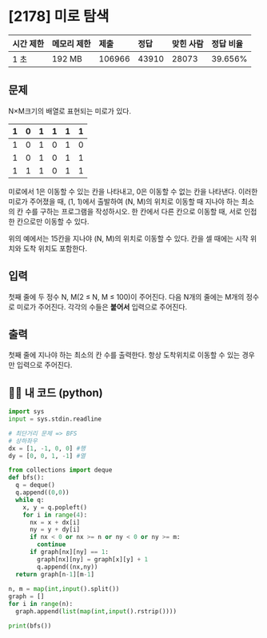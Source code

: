 # [2178] 미로 탐색

| 시간 제한 | 메모리 제한 | 제출   | 정답  | 맞힌 사람 | 정답 비율 |
| :-------- | :---------- | :----- | :---- | :-------- | :-------- |
| 1 초      | 192 MB      | 106966 | 43910 | 28073     | 39.656%   |

## 문제

N×M크기의 배열로 표현되는 미로가 있다.

| 1    | 0    | 1    | 1    | 1    | 1    |
| ---- | ---- | ---- | ---- | ---- | ---- |
| 1    | 0    | 1    | 0    | 1    | 0    |
| 1    | 0    | 1    | 0    | 1    | 1    |
| 1    | 1    | 1    | 0    | 1    | 1    |

미로에서 1은 이동할 수 있는 칸을 나타내고, 0은 이동할 수 없는 칸을 나타낸다. 이러한 미로가 주어졌을 때, (1, 1)에서 출발하여 (N, M)의 위치로 이동할 때 지나야 하는 최소의 칸 수를 구하는 프로그램을 작성하시오. 한 칸에서 다른 칸으로 이동할 때, 서로 인접한 칸으로만 이동할 수 있다.

위의 예에서는 15칸을 지나야 (N, M)의 위치로 이동할 수 있다. 칸을 셀 때에는 시작 위치와 도착 위치도 포함한다.

## 입력

첫째 줄에 두 정수 N, M(2 ≤ N, M ≤ 100)이 주어진다. 다음 N개의 줄에는 M개의 정수로 미로가 주어진다. 각각의 수들은 **붙어서** 입력으로 주어진다.

## 출력

첫째 줄에 지나야 하는 최소의 칸 수를 출력한다. 항상 도착위치로 이동할 수 있는 경우만 입력으로 주어진다.



## 🙆‍♀️ 내 코드 (python)

```python
import sys
input = sys.stdin.readline

# 최단거리 문제 => BFS
# 상하좌우
dx = [1, -1, 0, 0] #행
dy = [0, 0, 1, -1] #열

from collections import deque
def bfs():
  q = deque()
  q.append((0,0))
  while q:
    x, y = q.popleft()
    for i in range(4):
      nx = x + dx[i]
      ny = y + dy[i]
      if nx < 0 or nx >= n or ny < 0 or ny >= m:
        continue
      if graph[nx][ny] == 1:
        graph[nx][ny] = graph[x][y] + 1
        q.append((nx,ny))
  return graph[n-1][m-1]
  
n, m = map(int,input().split())
graph = []
for i in range(n):
  graph.append(list(map(int,input().rstrip())))

print(bfs())
```

